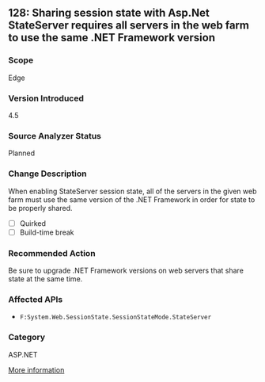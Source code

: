 ## 128: Sharing session state with Asp.Net StateServer requires all servers in the web farm to use the same .NET Framework version

### Scope
Edge

### Version Introduced
4.5

### Source Analyzer Status
Planned

### Change Description
When enabling StateServer session state, all of the servers in the given web farm must use the same version of the .NET Framework in order for state to be properly shared.

- [ ] Quirked
- [ ] Build-time break

### Recommended Action
Be sure to upgrade .NET Framework versions on web servers that share state at the same time.

### Affected APIs
* `F:System.Web.SessionState.SessionStateMode.StateServer`

### Category
ASP.NET

[More information](http://connect.microsoft.com/VisualStudio/feedback/details/823803/asp-net-stateserver-requests-are-not-compatible-between-4-0-and-4-5-1-versions-of-net-framework)

<!--
    ### Notes
    Source analysis will be more useful than binary here; we'll want to look in the web.config for StateServer usage (https://msdn.microsoft.com/en-us/subscriptions/downloads/h6bb9cz9(v=vs.71).aspx)
-->

